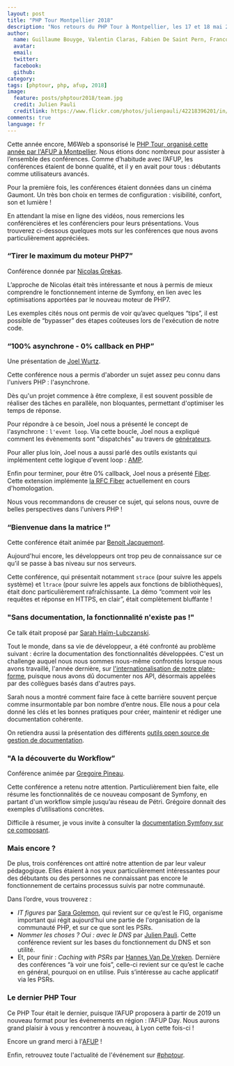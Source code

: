 ```yaml
---
layout: post
title: "PHP Tour Montpellier 2018"
description: "Nos retours du PHP Tour à Montpellier, les 17 et 18 mai 2018"
author:
  name: Guillaume Bouyge, Valentin Claras, Fabien De Saint Pern, Francois-Xavier Gaberan, Héléna Hiraux, Pascal Martin
  avatar:
  email:
  twitter:
  facebook:
  github:
category:
tags: [phptour, php, afup, 2018]
image:
  feature: posts/phptour2018/team.jpg
  credit: Julien Pauli
  creditlink: https://www.flickr.com/photos/julienpauli/42218396201/in/pool-4527758@N23/
comments: true
language: fr
---
```


Cette année encore, M6Web a sponsorisé le [PHP Tour, organisé cette année par l'AFUP à Montpellier](https://event.afup.org/en/phptourmontpellier2018/).
Nous étions donc nombreux pour assister à l’ensemble des conférences. Comme d’habitude avec l’AFUP, les conférences étaient de bonne qualité, et il y en avait pour tous : débutants comme utilisateurs avancés.

Pour la première fois, les conférences étaient données dans un cinéma Gaumont. Un très bon choix en termes de configuration : visibilité, confort, son et lumière !

En attendant la mise en ligne des vidéos, nous remercions les conférencières et les conférenciers pour leurs présentations. Vous trouverez ci-dessous quelques mots sur les conférences que nous avons particulièrement appréciées.


### “Tirer le maximum du moteur PHP7”

Conférence donnée par [Nicolas Grekas](https://twitter.com/nicolasgrekas).

L’approche de Nicolas était très intéressante et nous à permis de mieux comprendre le fonctionnement interne de Symfony, en lien avec les optimisations apportées par le nouveau moteur de PHP7.

Les exemples cités nous ont permis de voir qu’avec quelques “tips”, il est possible de “bypasser” des étapes coûteuses lors de l'exécution de notre code.


### “100% asynchrone - 0% callback en PHP”

Une présentation de [Joel Wurtz](https://twitter.com/joelwurtz).

Cette conférence nous a permis d'aborder un sujet assez peu connu dans l'univers PHP : l'asynchrone.

Dès qu'un projet commence à être complexe, il est souvent possible de réaliser des tâches en parallèle, non bloquantes, permettant d'optimiser les temps de réponse.

Pour répondre à ce besoin, Joel nous a présenté le concept de l'asynchrone : `l'event loop`.
Via cette boucle, Joel nous a expliqué comment les évènements sont "dispatchés" au travers de [générateurs](https://php.net/manual/en/language.generators.overview.php).

Pour aller plus loin, Joel nous a aussi parlé des outils existants qui implémentent cette logique d'event loop : [AMP](https://github.com/amphp/amp).

Enfin pour terminer, pour être 0% callback, Joel nous a présenté [Fiber](https://github.com/fiberphp/fiber-ext). Cette extension implémente [la RFC Fiber](https://wiki.php.net/rfc/fiber) actuellement en cours d'homologation.

Nous vous recommandons de creuser ce sujet, qui selons nous, ouvre de belles perspectives dans l'univers PHP !


### “Bienvenue dans la matrice !”

Cette conférence était animée par [Benoit Jacquemont](https://twitter.com/@bjacquemont).

Aujourd'hui encore, les développeurs ont trop peu de connaissance sur ce qu’il se passe à bas niveau sur nos serveurs.

Cette conférence, qui présentait notamment `strace` (pour suivre les appels système) et `ltrace` (pour suivre les appels aux fonctions de bibliothèques), était donc particulièrement rafraîchissante. La démo “comment voir les requêtes et réponse en HTTPS, en clair”, était complètement bluffante !


### "Sans documentation, la fonctionnalité n'existe pas !"

Ce talk était proposé par [Sarah Haïm-Lubczanski](https://twitter.com/sarahhaim).

Tout le monde, dans sa vie de développeur, a été confronté au problème suivant : écrire la documentation des fonctionnalités développées. 
C'est un challenge auquel nous nous sommes nous-même confrontés lorsque nous avons travaillé, l'année dernière, sur [l'internationalisation de notre plate-forme](/6play/6play-goes-international/), puisque nous avons dû documenter nos API, désormais appelées par des collègues basés dans d'autres pays.

Sarah nous a montré comment faire face à cette barrière souvent perçue comme insurmontable par bon nombre d’entre nous.
Elle nous a pour cela donné les clés et les bonnes pratiques pour créer, maintenir et rédiger une documentation cohérente.

On retiendra aussi la présentation des différents [outils open source de gestion de documentation](https://www.staticgen.com/).


### "A la découverte du Workflow”

Conférence animée par [Gregoire Pineau](https://twitter.com/lyrixx).

Cette conférence a retenu notre attention. Particulièrement bien faite, elle résume les fonctionnalités de ce nouveau composant de Symfony, en partant d'un workflow simple jusqu’au réseau de Pétri. Grégoire donnait des exemples d’utilisations concrètes.

Difficile à résumer, je vous invite à consulter la [documentation Symfony sur ce composant](https://symfony.com/doc/current/components/workflow.html).


### Mais encore ?

De plus, trois conférences ont attiré notre attention de par leur valeur pédagogique. Elles étaient à nos yeux particulièrement  intéressantes pour des débutants ou des personnes ne connaissant pas encore le fonctionnement de certains processus suivis par notre communauté.

Dans l’ordre, vous trouverez :

 * *IT figures* par [Sara Golemon](https://twitter.com/SaraMG), qui revient sur ce qu’est le FIG, organisme important qui régit aujourd’hui une partie de l'organisation de la communauté PHP, et sur ce que sont les PSRs.
 * *Nommer les choses ? Oui : avec le DNS* par [Julien Pauli](https://twitter.com/julienPauli). Cette conférence revient sur les bases du fonctionnement du DNS et son utilité.
 * Et, pour finir : *Caching with PSRs* par [Hannes Van De Vreken](https://twitter.com/hannesvdvreken). Dernière des conférences “à voir une fois”, celle-ci revient sur ce qu’est le cache en général, pourquoi on en utilise. Puis s’intéresse au cache applicatif via les PSRs.


### Le dernier PHP Tour

Ce PHP Tour était le dernier, puisque l’AFUP proposera à partir de 2019 un nouveau format pour les événements en région : l’AFUP Day. Nous aurons grand plaisir à vous y rencontrer à nouveau, à Lyon cette fois-ci !

Encore un grand merci à l'[AFUP](https://twitter.com/afup) !

Enfin, retrouvez toute l'actualité de l'événement sur [#phptour](https://twitter.com/hashtag/phptour?src=hash).
